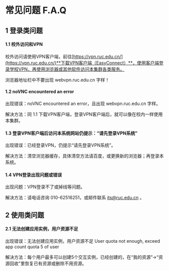 # 常见问题 F.A.Q

## 1 登录类问题

#### 1.1 校外访问和VPN

校外访问请使用VPN客户端，前往[https://vpn.ruc.edu.cn/](https://vpn.ruc.edu.cn/)**下载VPN客户端（EasyConnect）**，使用客户端登录学校VPN，再使用浏览器或其他软件访问本集群各类服务。

浏览器地址栏中不要出现 webvpn.ruc.edu.cn 字样！

#### 1.2 noVNC encountered an error

出现错误：noVNC encountered an error，且出现 webvpn.ruc.edu.cn 字样。

解决方法：同 1.1 下载VPN客户端，登录VPN客户端后，就可以像在校内一样使用本集群。

#### 1.3 登录VPN客户端后访问本系统网站仍提示：“请先登录VPN系统”

出现错误：已经登录VPN，仍提示“请先登录VPN系统”。

解决方法：清空浏览器缓存，具体清空方法请百度，或更换新的浏览器；再登录本系统。

#### 1.4 VPN登录出现问题或错误

出现问题：VPN登录不了或掉线等问题。

解决方法：请电话咨询 010-62516251，或邮件联系 its@ruc.edu.cn 。

## 2 使用类问题

#### 2.1 无法创建应用实例，用户资源不足

出现错误：无法创建应用实例，用户资源不足 User quota not enough, exceed app count quota 5 of user

解决方法：每个用户最多可以创建5个交互实例，已经创建的，在“我的资源”->“资源回收”里恢复已有资源或删除不用资源。
